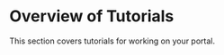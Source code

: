 ﻿---
sidebar_position: 1
---

# Overview of Tutorials

<head>
  <meta name="guidename" content="API Management"/>
  <meta name="context" content="GUID-e0875f84-d98d-4128-926b-257a9d823506"/>
</head>

This section covers tutorials for working on your portal.

